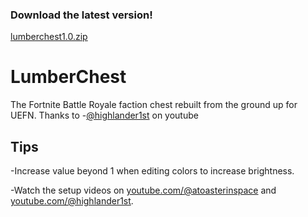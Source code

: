 ### Download the latest version!
[lumberchest1.0.zip](https://github.com/atoasterinspace/LumberChest/releases/tag/LumberChest)

# LumberChest
The Fortnite Battle Royale faction chest rebuilt from the ground up for UEFN. Thanks to -[@highlander1st](https://youtube.com/@highlander1st) on youtube

## Tips
-Increase value beyond 1 when editing colors to increase brightness.

-Watch the setup videos on [youtube.com/@atoasterinspace](https://youtube.com/@atoasterinspace) and [youtube.com/@highlander1st](https://youtube.com/@highlander1st).
